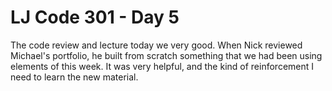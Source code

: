 # LJ Code 301 - Day 5

The code review and lecture today we very good. When Nick reviewed Michael's portfolio, he built from scratch something that we had been using elements of this week.  It was very helpful, and the kind of reinforcement I need to learn the new material.

